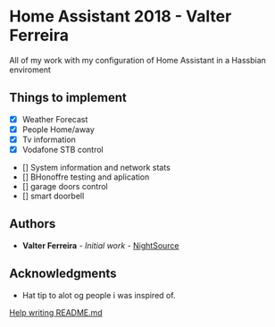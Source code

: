 # Home Assistant 2018 - Valter Ferreira

All of my work with my configuration of Home Assistant in a Hassbian enviroment

## Things to implement
- [x] Weather Forecast
- [x] People Home/away
- [x] Tv information
- [x] Vodafone STB control
- [] System information and network stats
- [] BHonoffre testing and aplication
- [] garage doors control
- [] smart doorbell


## Authors

* **Valter Ferreira** - *Initial work* - [NightSource](https://github.com/nightsource)

## Acknowledgments

* Hat tip to alot og people i was inspired of.

[Help writing README.md](https://help.github.com/articles/basic-writing-and-formatting-syntax/)
